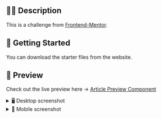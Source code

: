 ## ✍🏻 Description
This is a challenge from [Frontend-Mentor](https://www.frontendmentor.io/challenges/article-preview-component-dYBN_pYFT).

## 🚀 Getting Started
You can download the starter files from the website.

## 🎨 Preview

Check out the live preview here → [Article Preview Component](https://ug1bv.csb.app/)

<details>
    <summary>🖥 Desktop screenshot</summary>

![](./demo/desktop.JPG)
</details>

<details>
    <summary>📱 Mobile screenshot</summary>

![](./demo/mobile.JPG)
</details>